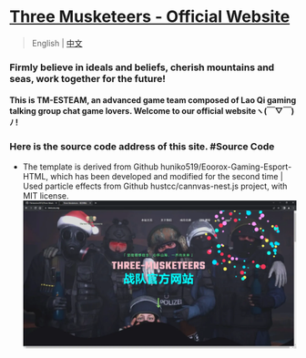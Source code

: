 # [Three Musketeers - Official Website ](https://tmes.eu.org/)
> English | [中文](README_cn.md)
### Firmly believe in ideals and beliefs, cherish mountains and seas, work together for the future!   
#### This is TM-ESTEAM, an advanced game team composed of Lao Qi gaming talking group chat game lovers. Welcome to our official websiteヽ(￣▽￣)ﾉ !
### Here is the source code address of this site.   #Source Code
- The template is derived from Github huniko519/Eoorox-Gaming-Esport-HTML, which has been developed and modified for the second time | Used particle effects from Github hustcc/cannvas-nest.js project, with MIT license. <br>
[![Index](img/blog/inner_b1.webp "Index")](https://tmes.eu.org/)


